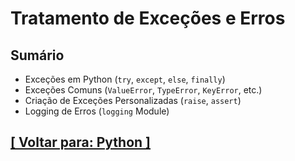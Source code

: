 # Tratamento de Exceções e Erros

## Sumário

- Exceções em Python (`try`, `except`, `else`, `finally`)
- Exceções Comuns (`ValueError`, `TypeError`, `KeyError`, etc.)
- Criação de Exceções Personalizadas (`raise`, `assert`)
- Logging de Erros (`logging` Module)

## [[ Voltar para: Python ]](../python.md)